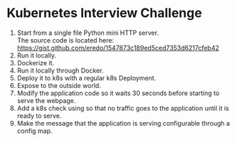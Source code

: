 # Kubernetes Interview Challenge
1. Start from a single file Python mini HTTP server.<br>The source code is located here: https://gist.github.com/eredo/1547873c189ed5ced7353d6217cfeb42
2. Run it locally.
3. Dockerize it.
4. Run it locally through Docker.
5. Deploy it to k8s with a regular k8s Deployment.
6. Expose to the outside world.
7. Modify the application code so it waits 30 seconds before starting to serve the webpage.
8. Add a k8s check using so that no traffic goes to the application until it is ready to serve.
9. Make the message that the application is serving configurable through a config map.
